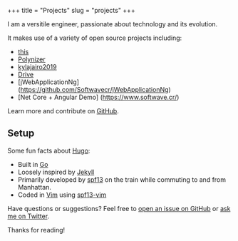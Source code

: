 +++
title = "Projects"
slug = "projects"
+++

I am a versitile engineer, passionate about technology and its evolution.


It makes use of a variety of open source projects including:

* [this](https://github.com/Softwavecr/softwave)
* [Polynizer](https://github.com/Softwavecr/polynizer)
* [kylajairo2019](https://github.com/Softwavecr/kylajairo2019)
* [Drive](https://github.com/Softwavecr/libera)
* [jWebApplicationNg] (https://github.com/Softwavecr/jWebApplicationNg)
* [Net Core + Angular Demo] (https://www.softwave.cr/)

Learn more and contribute on [GitHub](https://github.com/Softwavecr).

## Setup

Some fun facts about [Hugo](http://gohugo.io/):

* Built in [Go](http://golang.org/)
* Loosely inspired by [Jekyll](http://jekyllrb.com/)
* Primarily developed by [spf13](http://spf13.com/) on the train while commuting to and from Manhattan.
* Coded in [Vim](http://vim.org) using [spf13-vim](http://vim.spf13.com/)

Have questions or suggestions? Feel free to [open an issue on GitHub](https://github.com/spf13/hugo/issues/new) or [ask me on Twitter](https://twitter.com/spf13).

Thanks for reading!